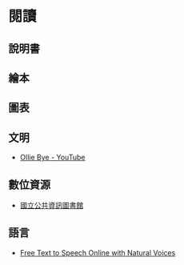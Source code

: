 # 閱讀

## 說明書

## 繪本

## 圖表

## 文明
- [Ollie Bye - YouTube](https://www.youtube.com/channel/UC6gNjP1W4FXWExT5QpYkmhQ)

## 數位資源
- [國立公共資訊圖書館](http://ers.nlpi.edu.tw/idsermpl/)

## 語言
- [Free Text to Speech Online with Natural Voices](https://www.naturalreaders.com/online/)
